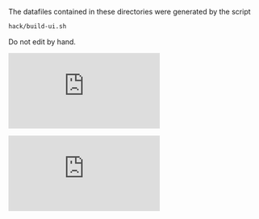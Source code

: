 The datafiles contained in these directories were generated by the script
```sh
hack/build-ui.sh
```

Do not edit by hand.


[![Analytics](https://kubernetes-site.appspot.com/UA-36037335-10/GitHub/pkg/genericapiserver/addons/data/README.md?pixel)]()


[![Analytics](https://kubernetes-site.appspot.com/UA-36037335-10/GitHub/pkg/genericapiserver/server/routes/data/README.md?pixel)]()
